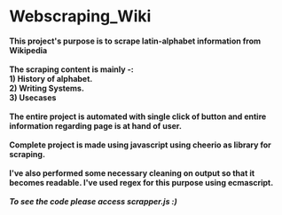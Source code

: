 # Webscraping_Wiki<br>
**This project's purpose is to scrape latin-alphabet information from Wikipedia**<br><br>
**The scraping content is mainly -:**<br>
**1) History of alphabet.<br>2) Writing Systems.<br>3) Usecases**<br><br>
**The entire project is automated with single click of button and entire information regarding page is at hand of user.**<br><br>
**Complete project is made using javascript using cheerio as library for scraping.**<br><br>
**I've also performed some necessary cleaning on output so that it becomes readable. I've used regex for this purpose using ecmascript.**<br><br>
***To see the code please access scrapper.js  :)***

